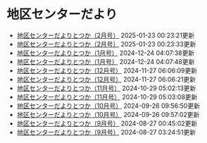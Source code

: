 # 地区センターだより
- [地区センターだよりとつか（2月号）](https://totsuka.chiiki-support.jp/dataimge/1737591801.jpg) 2025-01-23 00:23:21更新
- [地区センターだよりとつか（2月号）](https://totsuka.chiiki-support.jp/dataimge/1737591813.jpg) 2025-01-23 00:23:33更新
- [地区センターだよりとつか（1月号）](https://totsuka.chiiki-support.jp/dataimge/1735013258.jpg) 2024-12-24 04:07:38更新
- [地区センターだよりとつか（1月号）](https://totsuka.chiiki-support.jp/dataimge/1735013268.jpg) 2024-12-24 04:07:48更新
- [地区センターだよりとつか（12月号）](https://totsuka.chiiki-support.jp/dataimge/1732687569.jpg) 2024-11-27 06:06:09更新
- [地区センターだよりとつか（12月号）](https://totsuka.chiiki-support.jp/dataimge/1732687581.jpg) 2024-11-27 06:06:21更新
- [地区センターだよりとつか（11月号）](https://totsuka.chiiki-support.jp/dataimge/1730178133.jpg) 2024-10-29 05:02:13更新
- [地区センターだよりとつか（11月号）](https://totsuka.chiiki-support.jp/dataimge/1730178188.jpg) 2024-10-29 05:03:08更新
- [地区センターだよりとつか（10月号）](https://totsuka.chiiki-support.jp/dataimge/1727344610.jpg) 2024-09-26 09:56:50更新
- [地区センターだよりとつか（10月号）](https://totsuka.chiiki-support.jp/dataimge/1727344622.jpg) 2024-09-26 09:57:02更新
- [地区センターだよりとつか（9月号）](https://totsuka.chiiki-support.jp/dataimge/1724719502.jpg) 2024-08-27 00:45:02更新
- [地区センターだよりとつか（9月号）](https://totsuka.chiiki-support.jp/dataimge/1724729091.jpg) 2024-08-27 03:24:51更新